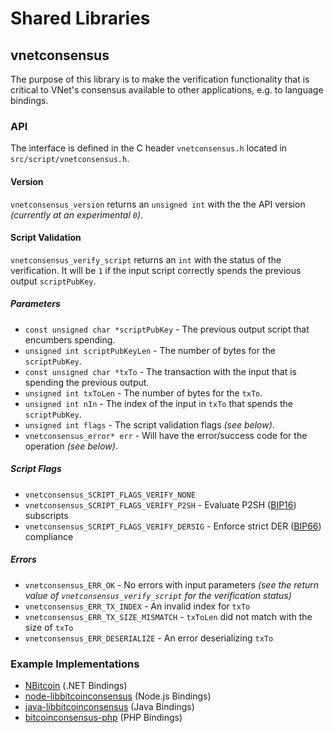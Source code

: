 Shared Libraries
================

## vnetconsensus

The purpose of this library is to make the verification functionality that is critical to VNet's consensus available to other applications, e.g. to language bindings.

### API

The interface is defined in the C header `vnetconsensus.h` located in  `src/script/vnetconsensus.h`.

#### Version

`vnetconsensus_version` returns an `unsigned int` with the the API version *(currently at an experimental `0`)*.

#### Script Validation

`vnetconsensus_verify_script` returns an `int` with the status of the verification. It will be `1` if the input script correctly spends the previous output `scriptPubKey`.

##### Parameters
- `const unsigned char *scriptPubKey` - The previous output script that encumbers spending.
- `unsigned int scriptPubKeyLen` - The number of bytes for the `scriptPubKey`.
- `const unsigned char *txTo` - The transaction with the input that is spending the previous output.
- `unsigned int txToLen` - The number of bytes for the `txTo`.
- `unsigned int nIn` - The index of the input in `txTo` that spends the `scriptPubKey`.
- `unsigned int flags` - The script validation flags *(see below)*.
- `vnetconsensus_error* err` - Will have the error/success code for the operation *(see below)*.

##### Script Flags
- `vnetconsensus_SCRIPT_FLAGS_VERIFY_NONE`
- `vnetconsensus_SCRIPT_FLAGS_VERIFY_P2SH` - Evaluate P2SH ([BIP16](https://github.com/bitcoin/bips/blob/master/bip-0016.mediawiki)) subscripts
- `vnetconsensus_SCRIPT_FLAGS_VERIFY_DERSIG` - Enforce strict DER ([BIP66](https://github.com/bitcoin/bips/blob/master/bip-0066.mediawiki)) compliance

##### Errors
- `vnetconsensus_ERR_OK` - No errors with input parameters *(see the return value of `vnetconsensus_verify_script` for the verification status)*
- `vnetconsensus_ERR_TX_INDEX` - An invalid index for `txTo`
- `vnetconsensus_ERR_TX_SIZE_MISMATCH` - `txToLen` did not match with the size of `txTo`
- `vnetconsensus_ERR_DESERIALIZE` - An error deserializing `txTo`

### Example Implementations
- [NBitcoin](https://github.com/NicolasDorier/NBitcoin/blob/master/NBitcoin/Script.cs#L814) (.NET Bindings)
- [node-libbitcoinconsensus](https://github.com/bitpay/node-libbitcoinconsensus) (Node.js Bindings)
- [java-libbitcoinconsensus](https://github.com/dexX7/java-libbitcoinconsensus) (Java Bindings)
- [bitcoinconsensus-php](https://github.com/Bit-Wasp/bitcoinconsensus-php) (PHP Bindings)
